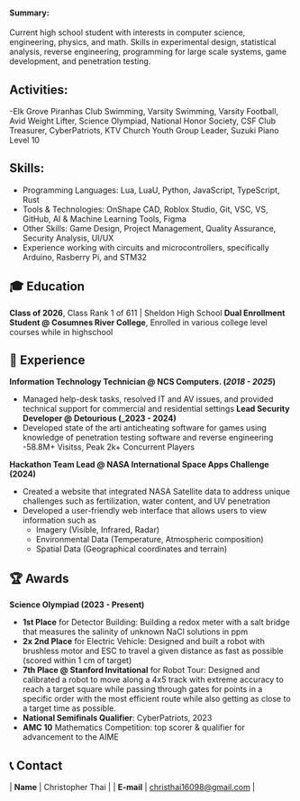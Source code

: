 #### Summary: 
Current high school student with interests in computer science, engineering, physics, and math. Skills in experimental design, statistical analysis, reverse engineering, programming for large scale systems, game development, and penetration testing.

## Activities:
-Elk Grove Piranhas Club Swimming, Varsity Swimming, Varsity Football, Avid Weight Lifter, Science Olympiad, National Honor Society, CSF Club Treasurer, CyberPatriots, KTV Church Youth Group Leader, Suzuki Piano Level 10

## Skills:
- Programming Languages: Lua, LuaU, Python, JavaScript, TypeScript, Rust 
- Tools & Technologies: OnShape CAD, Roblox Studio, Git, VSC, VS, GitHub, AI & Machine Learning Tools, Figma
- Other Skills: Game Design, Project Management, Quality Assurance, Security Analysis, UI/UX
- Experience working with circuits and microcontrollers, specifically Arduino, Rasberry Pi, and STM32
  
## 🎓 Education
**Class of 2026**, Class Rank 1 of 611 | Sheldon High School
**Dual Enrollment Student @ Cosumnes River College**, Enrolled in various college level courses while in highschool

## 🔬  Experience
**Information Technology Technician @ NCS Computers. (_2018 - 2025_)**
- Managed help-desk tasks, resolved IT and AV issues, and provided technical support for commercial and residential settings
**Lead Security Developer @ Detourious (_2023 - 2024)**
- Developed state of the arti anticheating software for games using knowledge of penetration testing software and reverse engineering
-58.8M+ Visitss, Peak 2k+ Concurrent Players

**Hackathon Team Lead @ NASA International Space Apps Challenge (2024)**
- Created a website that integrated NASA Satellite data to address unique challenges such as fertilization, water content, and UV penetration
- Developed a user-friendly web interface that allows users to view information such as
    - Imagery (Visible, Infrared, Radar)
    - Environmental Data (Temperature, Atmospheric composition)
    - Spatial Data (Geographical coordinates and terrain)

## 🏆 Awards
**Science Olympiad (2023 - Present)**
- **1st Place** for Detector Building: Building a redox meter with a salt bridge that measures the salinity of unknown NaCl solutions in ppm
- **2x 2nd Place** for Electric Vehicle: Designed and built a robot with brushless motor and ESC to travel a given distance as fast as possible (scored within 1 cm of target)
- **7th Place @ Stanford Invitational** for Robot Tour: Designed and calibrated a robot to move along a 4x5 track with extreme accuracy to reach a target square while passing through gates for points in a specific order with the most efficient route while also getting as close to a target time as possible.
- **National Semifinals Qualifier**: CyberPatriots, 2023
- **AMC 10** Mathematics Competition: top scorer & qualifier for advancement to the AIME

## 📞 Contact

| **Name**   | Christopher Thai | 
| **E-mail**   | <a href="mailto:christhai16098@gmail.com">christhai16098@gmail.com</a> | 
